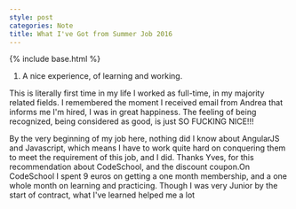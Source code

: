 ```yaml
---
style: post
categories: Note
title: What I've Got from Summer Job 2016
---
```

{% include base.html %}

1. A nice experience, of learning and working.

  This is literally first time in my life I worked as full-time, in my majority related fields. I remembered the moment I received email from Andrea that informs me I'm hired, I was in great happiness. The feeling of being recognized, being considered as good, is just SO FUCKING NICE!!!

  By the very beginning of my job here, nothing did I know about AngularJS and Javascript, which means I have to work quite hard on conquering them to meet the requirement of this job, and I did. Thanks Yves, for this recommendation about CodeSchool, and the discount coupon.On CodeSchool I spent 9 euros on getting a one month membership, and a one whole month on learning and practicing. Though I was very Junior by the start of contract, what I've learned helped me a lot
